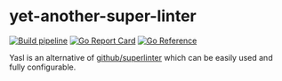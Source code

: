 # yet-another-super-linter

[![Build pipeline][build-workflow-badge]][build-workflow-link]
[![Go Report Card][goreportcard-badge]][goreportcard-link]
[![Go Reference][go-ref-badge]][go-ref-link]

Yasl is an alternative of [github/superlinter](https://github.com/github/super-linter) which can be
easily used and fully configurable.

[build-workflow-badge]: https://github.com/gitizy/yet-another-super-linter/actions/workflows/docker-build.yml/badge.svg
[build-workflow-link]: https://github.com/gitizy/yet-another-super-linter/actions/workflows/docker-build.yml
[goreportcard-badge]: https://goreportcard.com/badge/code.gitizy.dev/yasl
[goreportcard-link]: https://goreportcard.com/report/code.gitizy.dev/yasl
[go-ref-badge]: https://pkg.go.dev/badge/code.gitizy.dev/yasl/main.svg
[go-ref-link]: https://pkg.go.dev/code.gitizy.dev/yasl
